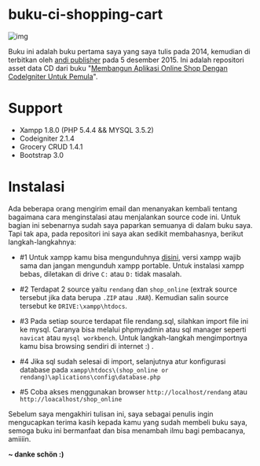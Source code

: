 # buku-ci-shopping-cart

![img](https://lh3.googleusercontent.com/-Gh9iDtR-71Y/Vw0U0EJGgoI/AAAAAAAAJAU/BOWFtQn2BVwDqoJ5Cqvwi_nlEUTzHjBeACEw/w92-h140-p/mybook.jpg)

Buku ini adalah buku pertama saya yang saya tulis pada 2014, kemudian di terbitkan oleh [andi publisher](http://andipublisher.com/) pada 5 desember 2015. Ini adalah repositori asset data CD dari buku "[Membangun Aplikasi Online Shop Dengan Codelgniter Untuk Pemula](http://www.gramedia.com/membangun-aplikasi-online-shop-dgn-codelgniter-untuk-pemula-cd.html)".

# Support
- Xampp 1.8.0 (PHP 5.4.4 && MYSQL 3.5.2)
- Codeigniter 2.1.4
- Grocery CRUD 1.4.1
- Bootstrap 3.0

# Instalasi
Ada beberapa orang mengirim email dan menanyakan kembali tentang bagaimana cara menginstalasi atau menjalankan source code ini. Untuk bagian ini sebenarnya sudah saya paparkan semuanya di dalam buku saya. Tapi tak apa, pada repositori ini saya akan sedikit membahasnya, berikut langkah-langkahnya:

- #1
Untuk xampp kamu bisa mengunduhnya [disini](https://www.apachefriends.org/index.html), versi xampp wajib sama dan jangan mengunduh xampp portable. Untuk instalasi xampp bebas, diletakan di drive ``C:`` atau ``D:`` tidak masalah.

- #2
Terdapat 2 source yaitu ``rendang`` dan ``shop_online`` (extrak source tersebut jika data berupa ``.ZIP`` atau ``.RAR``). Kemudian salin source tersebut ke ``DRIVE:\xampp\htdocs``.

- #3
Pada setiap source terdapat file rendang.sql, silahkan import file ini ke mysql. Caranya bisa melalui phpmyadmin atau sql manager seperti ``navicat`` atau ``mysql workbench``. Untuk langkah-langkah mengimportnya kamu bisa browsing sendiri di internet :) .

- #4
Jika sql sudah selesai di import, selanjutnya atur konfigurasi database pada ``xampp\htdocs\(shop_online or rendang)\aplications\config\database.php``

- #5
Coba akses menggunakan browser ``http://localhost/rendang`` atau ``http://loacalhost/shop_online``


Sebelum saya mengakhiri tulisan ini, saya sebagai penulis ingin mengucapkan terima kasih kepada kamu yang sudah membeli buku saya, semoga buku ini bermanfaat dan bisa menambah ilmu bagi pembacanya, amiiiin.

**~ danke schön :)**
